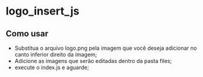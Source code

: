 # logo_insert_js

## Como usar
- Substitua o arquivo logo.png pela imagem que você deseja adicionar no canto inferior direito da imagem;
- Adicione as imagens que serão editadas dentro da pasta files;
- execute o index.js e aguarde;

